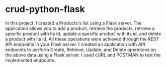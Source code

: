 # crud-python-flask

 In this project, I created a Products's list using a Flask server. The application allows you to add a product,
 retrieve the products, retrieve a specific product with its id, update a specific product with its id, and delete a product with its id. All
 these operations were achieved through the REST API endpoints in your Flask server.
 I created an application with API endpoints to perform Create, Retrieve, Update, and Delete operations on the above data
 using a Flask server.
 I used cURL and POSTMAN to test the implemented endpoints.
